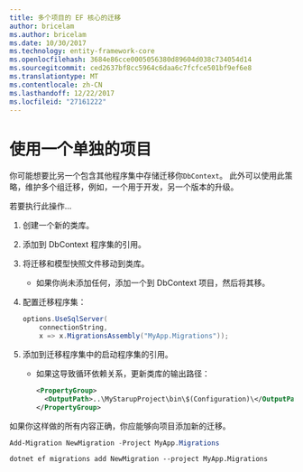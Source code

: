 ```yaml
---
title: 多个项目的 EF 核心的迁移
author: bricelam
ms.author: bricelam
ms.date: 10/30/2017
ms.technology: entity-framework-core
ms.openlocfilehash: 3684e86cce0005056380d89604d038c734054d14
ms.sourcegitcommit: ced2637bf8cc5964c6daa6c7fcfce501bf9ef6e8
ms.translationtype: MT
ms.contentlocale: zh-CN
ms.lasthandoff: 12/22/2017
ms.locfileid: "27161222"
---
```

<a name="using-a-separate-project"></a>使用一个单独的项目
========================
你可能想要比另一个包含其他程序集中存储迁移你`DbContext`。 此外可以使用此策略，维护多个组迁移，例如，一个用于开发，另一个版本的升级。

若要执行此操作...

1. 创建一个新的类库。

2. 添加到 DbContext 程序集的引用。

3. 将迁移和模型快照文件移动到类库。
   * 如果你尚未添加任何，添加一个到 DbContext 项目，然后将其移。

4. 配置迁移程序集：

   ``` csharp
   options.UseSqlServer(
       connectionString,
       x => x.MigrationsAssembly("MyApp.Migrations"));
   ```

5. 添加到迁移程序集中的启动程序集的引用。
   * 如果这导致循环依赖关系，更新类库的输出路径：

     ``` xml
     <PropertyGroup>
       <OutputPath>..\MyStarupProject\bin\$(Configuration)\</OutputPath>
     </PropertyGroup>
     ```

如果你这样做的所有内容正确，你应能够向项目添加新的迁移。

``` powershell
Add-Migration NewMigration -Project MyApp.Migrations
```
``` Console
dotnet ef migrations add NewMigration --project MyApp.Migrations
```
